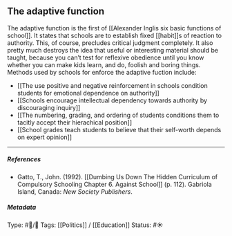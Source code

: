 ## The adaptive function  # 

The adaptive function is the first of [[Alexander Inglis six basic functions of school]]. It states that schools are to establish fixed [[habit]]s of reaction to authority. This, of course, precludes critical judgment completely. It also pretty much destroys the idea that useful or interesting material should be taught, because you can’t test for reflexive obedience until you know whether you can make kids learn, and do, foolish and boring things. Methods used by schools for enforce the adaptive fuction include: 

- [[The use positive and negative reinforcement in schools condition students for emotional dependence on authority]]
- [[Schools encourage intellectual dependency towards authority by discouraging inquiry]]
- [[The numbering, grading, and ordering of students conditions them to tacitly accept their hierachical position]]
- [[School grades teach students to believe that their self-worth depends on expert opinion]]

___

##### References

- Gatto, T., John. (1992). [[Dumbing Us Down The Hidden Curriculum of Compulsory Schooling Chapter 6. Against School]] (p. 112). Gabriola Island, Canada: _New Society Publishers_. 

##### Metadata

Type: #🔵/🔵 
Tags: [[Politics]] / [[Education]]
Status: #☀️ 